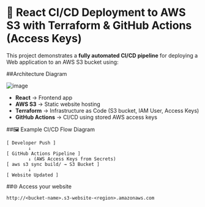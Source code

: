 # 🚀 React CI/CD Deployment to AWS S3 with Terraform & GitHub Actions (Access Keys)
This project demonstrates a **fully automated CI/CD pipeline** for deploying a Web application to an AWS S3 bucket using:

##Architecture Diagram

![image](https://github.com/user-attachments/assets/4c26a75b-e11f-4047-a414-f658c349467d)

- **React** → Frontend app
- **AWS S3** → Static website hosting
- **Terraform** → Infrastructure as Code (S3 bucket, IAM User, Access Keys)
- **GitHub Actions** → CI/CD using stored AWS access keys
  
##🖼 Example CI/CD Flow Diagram
```
[ Developer Push ]
        ↓
[ GitHub Actions Pipeline ]
        ↓ (AWS Access Keys from Secrets)
[ aws s3 sync build/ → S3 Bucket ]
        ↓
[ Website Updated ]
```
##🌐 Access your website
```
http://<bucket-name>.s3-website-<region>.amazonaws.com
```
